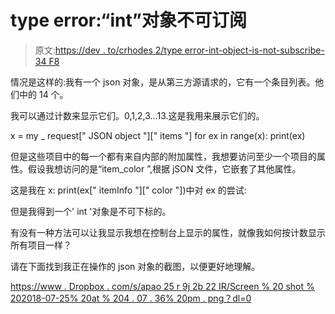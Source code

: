 # type error:“int”对象不可订阅

> 原文:[https://dev . to/crhodes 2/type error-int-object-is-not-subscribe-34 F8](https://dev.to/crhodes2/typeerror-int-object-is-not-subscriptable-34f8)

情况是这样的:我有一个 json 对象，是从第三方源请求的，它有一个条目列表。他们中的 14 个。

我可以通过计数来显示它们。0,1,2,3...13.这是我用来展示它们的。

x = my _ request[" JSON object "][" items "]
for ex in range(x):
print(ex)

但是这些项目中的每一个都有来自内部的附加属性，我想要访问至少一个项目的属性。假设我想访问的是“item_color ”,根据 jSON 文件，它嵌套了其他属性。

这是我在 x:
print(ex[" itemInfo "][" color "])中对 ex 的尝试:

但是我得到一个' int '对象是不可下标的。

有没有一种方法可以让我显示我想在控制台上显示的属性，就像我如何按计数显示所有项目一样？

请在下面找到我正在操作的 json 对象的截图，以便更好地理解。

[https://www . Dropbox . com/s/apao 25 r 9j 2b 22 IR/Screen % 20 shot % 202018-07-25% 20at % 204 . 07 . 36% 20pm . png？dl=0](https://www.dropbox.com/s/apao25r9j2b22ir/Screen%20Shot%202018-07-25%20at%204.07.36%20PM.png?dl=0)
